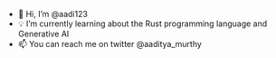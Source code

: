 - 👋 Hi, I’m @aadi123
- 💡 I’m currently learning about the Rust programming language and Generative AI
- 📫 You can reach me on twitter @aaditya_murthy

<!---
aadi123/aadi123 is a ✨ special ✨ repository because its `README.md` (this file) appears on your GitHub profile.
You can click the Preview link to take a look at your changes.
--->
